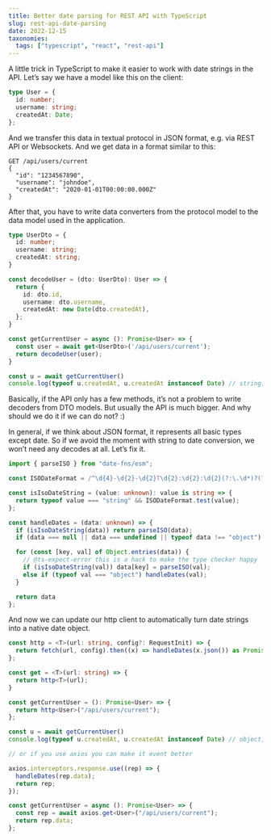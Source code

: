 ```yaml
---
title: Better date parsing for REST API with TypeScript
slug: rest-api-date-parsing
date: 2022-12-15
taxonomies:
  tags: ["typescript", "react", "rest-api"]
---
```


A little trick in TypeScript to make it easier to work with date strings in the API. Let’s say we have a model like this on the client:

```ts
type User = {
  id: number;
  username: string;
  createdAt: Date;
};
```

And we transfer this data in textual protocol in JSON format, e.g. via REST API or Websockets. And we get data in a format similar to this:

```text
GET /api/users/current
{
  "id": "1234567890",
  "username": "johndoe",
  "createdAt": "2020-01-01T00:00:00.000Z"
}
```

After that, you have to write data converters from the protocol model to the data model used in the application.

```ts
type UserDto = {
  id: number;
  username: string;
  createdAt: string;
}

const decodeUser = (dto: UserDto): User => {
  return {
    id: dto.id,
    username: dto.username,
    createdAt: new Date(dto.createdAt),
  };
}

const getCurrentUser = async (): Promise<User> => {
  const user = await get<UserDto>('/api/users/current');
  return decodeUser(user);
}

const u = await getCurrentUser()
console.log(typeof u.createdAt, u.createdAt instanceof Date) // string, false
```

Basically, if the API only has a few methods, it’s not a problem to write decoders from DTO models. But usually the API is much bigger. And why should we do it if we can do not? :)

In general, if we think about JSON format, it represents all basic types except date. So if we avoid the moment with string to date conversion, we won’t need any decodes at all. Let’s fix it.

```ts
import { parseISO } from "date-fns/esm";

const ISODateFormat = /^\d{4}-\d{2}-\d{2}T\d{2}:\d{2}:\d{2}(?:\.\d*)?(?:[-+]\d{2}:?\d{2}|Z)?$/;

const isIsoDateString = (value: unknown): value is string => {
  return typeof value === "string" && ISODateFormat.test(value);
};

const handleDates = (data: unknown) => {
  if (isIsoDateString(data)) return parseISO(data);
  if (data === null || data === undefined || typeof data !== "object") return data;

  for (const [key, val] of Object.entries(data)) {
    // @ts-expect-error this is a hack to make the type checker happy
    if (isIsoDateString(val)) data[key] = parseISO(val);
    else if (typeof val === "object") handleDates(val);
  }

  return data
};
```

And now we can update our http client to automatically turn date strings into a native date object.

```ts
const http = <T>(url: string, config?: RequestInit) => {
  return fetch(url, config).then((x) => handleDates(x.json()) as Promise<T>);
};

const get = <T>(url: string) => {
  return http<T>(url);
}

const getCurrentUser = (): Promise<User> => {
  return http<User>("/api/users/current");
};

const u = await getCurrentUser()
console.log(typeof u.createdAt, u.createdAt instanceof Date) // object, true

// or if you use axios you can make it event better

axios.interceptors.response.use((rep) => {
  handleDates(rep.data);
  return rep;
});

const getCurrentUser = async (): Promise<User> => {
  const rep = await axios.get<User>("/api/users/current");
  return rep.data;
};
```